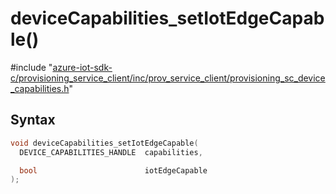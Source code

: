 # deviceCapabilities_setIotEdgeCapable()

\#include "[azure-iot-sdk-c/provisioning_service_client/inc/prov_service_client/provisioning_sc_device_capabilities.h](../iot-c-ref-provisioning-sc-device-capabilities-h.md)"  

## Syntax

```C
void deviceCapabilities_setIotEdgeCapable(
  DEVICE_CAPABILITIES_HANDLE  capabilities,

  bool                        iotEdgeCapable
);
```

